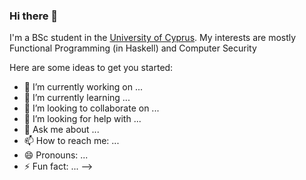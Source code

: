 ### Hi there 👋

I'm a BSc student in the [University of Cyprus](https://www.cs.ucy.ac.cy/).
My interests are mostly Functional Programming (in Haskell) and Computer Security

Here are some ideas to get you started:

- 🔭 I’m currently working on ...
- 🌱 I’m currently learning ...
- 👯 I’m looking to collaborate on ...
- 🤔 I’m looking for help with ...
- 💬 Ask me about ...
- 📫 How to reach me: ...
- 😄 Pronouns: ...
- ⚡ Fun fact: ...
-->
